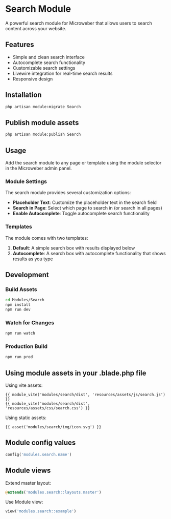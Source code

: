 # Search Module

A powerful search module for Microweber that allows users to search content across your website.

## Features

- Simple and clean search interface
- Autocomplete search functionality
- Customizable search settings
- Livewire integration for real-time search results
- Responsive design

## Installation

```sh
php artisan module:migrate Search
```

## Publish module assets

```sh
php artisan module:publish Search
```

## Usage

Add the search module to any page or template using the module selector in the Microweber admin panel.

### Module Settings

The search module provides several customization options:

- **Placeholder Text**: Customize the placeholder text in the search field
- **Search in Page**: Select which page to search in (or search in all pages)
- **Enable Autocomplete**: Toggle autocomplete search functionality

### Templates

The module comes with two templates:

1. **Default**: A simple search box with results displayed below
2. **Autocomplete**: A search box with autocomplete functionality that shows results as you type

## Development

### Build Assets

```sh
cd Modules/Search
npm install
npm run dev
```

### Watch for Changes

```sh
npm run watch
```

### Production Build

```sh
npm run prod
```

## Using module assets in your .blade.php file

Using vite assets:
```blade
{{ module_vite('modules/search/dist', 'resources/assets/js/search.js') }}
{{ module_vite('modules/search/dist', 'resources/assets/css/search.css') }}
```

Using static assets:
```blade
{{ asset('modules/search/img/icon.svg') }}
```

## Module config values
```php
config('modules.search.name')
```

## Module views

Extend master layout:
```php
@extends('modules.search::layouts.master')
```

Use Module view:
```php
view('modules.search::example')
```
